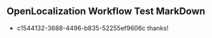 ## OpenLocalization Workflow Test MarkDown
* c1544132-3688-4496-b835-52255ef9606c thanks!

<!--HONumber=Jul16_HO3-->



